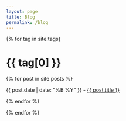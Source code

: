 ```yaml
---
layout: page
title: Blog
permalink: /blog
---
```


{% for tag in site.tags}
<h1>{{ tag[0] }}</h1>

{% for post in site.posts %}
    
{{ post.date | date: "%B %Y" }} - [{{ post.title }}]({{post.url}}/)
  
{% endfor %}

{% endfor %}
